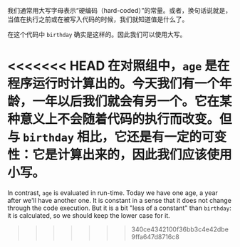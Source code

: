 我们通常用大写字母表示“硬编码（hard-coded）”的常量。或者，换句话说就是，当值在执行之前或在被写入代码的时候，我们就知道值是什么了。

在这个代码中 `birthday` 确实是这样的。因此我们可以使用大写。

<<<<<<< HEAD
在对照组中，`age` 是在程序运行时计算出的。今天我们有一个年龄，一年以后我们就会有另一个。它在某种意义上不会随着代码的执行而改变。但与 `birthday` 相比，它还是有一定的可变性：它是计算出来的，因此我们应该使用小写。
=======
In contrast, `age` is evaluated in run-time. Today we have one age, a year after we'll have another one. It is constant in a sense that it does not change through the code execution. But it is a bit "less of a constant" than `birthday`: it is calculated, so we should keep the lower case for it.
>>>>>>> 340ce4342100f36bb3c4e42dbe9ffa647d8716c8
